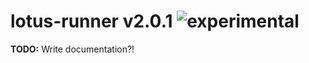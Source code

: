 
# lotus-runner v2.0.1 ![experimental](https://img.shields.io/badge/stability-experimental-EC5315.svg?style=flat)

**TODO:** Write documentation?!
